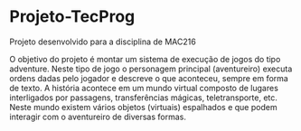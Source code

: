 # Projeto-TecProg
Projeto desenvolvido para a disciplina de MAC216

  O objetivo do projeto é montar um sistema de execução de jogos do tipo adventure. Neste tipo de jogo o personagem principal (aventureiro) executa ordens dadas pelo jogador e descreve o que aconteceu, sempre em forma de texto.
  A história acontece em um mundo virtual composto de lugares interligados por passagens, transferências mágicas, teletransporte, etc. Neste mundo existem vários objetos (virtuais) espalhados e que podem interagir com o aventureiro de diversas formas.

